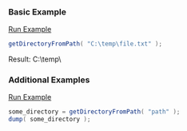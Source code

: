 ### Basic Example



<a href="https://try.boxlang.io/?code=eJxLTy1xySxKTS7JL6p0K8rPDUgsydBQUHK2iilJzS2IScvMSdUrqShRUtC05gIAcrIPSg%3D%3D" target="_blank">Run Example</a>

```java
getDirectoryFromPath( "C:\temp\file.txt" );

```

Result: C:\temp\

### Additional Examples

<a href="https://try.boxlang.io/?code=eJwrzs9NjU%2FJLEpNLskvqlSwVUhPLXGBcd2K8nMDEksyNBSUCoCUkoKmNVdKaW6BhkIxqjagOADjjxm3" target="_blank">Run Example</a>

```java
some_directory = getDirectoryFromPath( "path" );
dump( some_directory );

```


